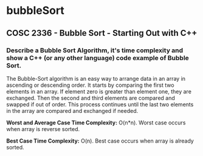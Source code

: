 # bubbleSort
## COSC 2336 - Bubble Sort - Starting Out with C++

### Describe a Bubble Sort Algorithm, it's time complexity and show a C++ (or any other language) code example of Bubble Sort. 

The Bubble-Sort algorithm is an easy way to arrange data in an array in ascending or descending order. It starts by comparing the first two elements in an array. If element zero is greater than element one, they are exchanged. Then the second and third elements are compared and swapped if out of order. This process continues until the last two elements in the array are compared and exchanged if needed. 

**Worst and Average Case Time Complexity:** O(n*n). Worst case occurs when array is reverse sorted.

**Best Case Time Complexity:** O(n). Best case occurs when array is already sorted.


